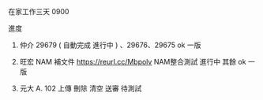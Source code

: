 在家工作三天 0900

進度

1. 仲介 29679 ( 自動完成 進行中 ) 、29676、29675 ok 一版

2. 旺宏 NAM 補文件 https://reurl.cc/Mbpolv NAM整合測試 進行中 其餘 ok 一版

3. 元大 A. 102 上傳 刪除 清空 送審 待測試
